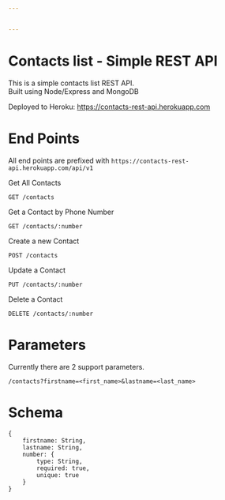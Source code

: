 ```yaml
---


---
```


<h1 id="contacts-list---simple-rest-api">Contacts list - Simple REST API</h1>
<p>This is a simple contacts list REST API.<br>
Built using Node/Express and MongoDB</p>
<p>Deployed to Heroku: <a href="https://contacts-rest-api.herokuapp.com/">https://contacts-rest-api.herokuapp.com</a></p>
<h1 id="end-points">End Points</h1>
<p>All end points are prefixed with <code>https://contacts-rest-api.herokuapp.com/api/v1</code></p>
<p>Get All Contacts</p>
<pre><code>GET /contacts
</code></pre>
<p>Get a Contact by Phone Number</p>
<pre><code>GET /contacts/:number
</code></pre>
<p>Create a new Contact</p>
<pre><code>POST /contacts
</code></pre>
<p>Update a Contact</p>
<pre><code>PUT /contacts/:number
</code></pre>
<p>Delete a Contact</p>
<pre><code>DELETE /contacts/:number
</code></pre>
<h1 id="parameters">Parameters</h1>
<p>Currently there are 2 support parameters.</p>
<pre><code>/contacts?firstname=&lt;first_name&gt;&amp;lastname=&lt;last_name&gt;
</code></pre>
<h1 id="schema">Schema</h1>
<pre><code>{
    firstname: String,
    lastname: String,
    number: {
        type: String,
        required: true,
        unique: true
    }
}
</code></pre>


